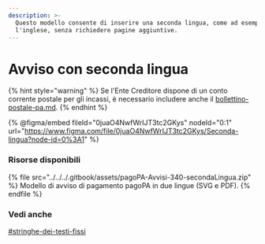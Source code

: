 ```yaml
---
description: >-
  Questo modello consente di inserire una seconda lingua, come ad esempio
  l'inglese, senza richiedere pagine aggiuntive.
---
```


# Avviso con seconda lingua

{% hint style="warning" %}
Se l'Ente Creditore dispone di un conto corrente postale per gli incassi, è necessario includere anche il [bollettino-postale-pa.md](../../../allegato-2/specifiche-tecniche/dati-per-il-pagamento/bollettino-postale-pa.md "mention").
{% endhint %}

{% @figma/embed fileId="0juaO4NwfWrIJT3tc2GKys" nodeId="0:1" url="https://www.figma.com/file/0juaO4NwfWrIJT3tc2GKys/Seconda-lingua?node-id=0%3A1" %}

### Risorse disponibili

{% file src="../../../.gitbook/assets/pagoPA-Avvisi-340-secondaLingua.zip" %}
Modello di avviso di pagamento pagoPA in due lingue (SVG e PDF).
{% endfile %}

### Vedi anche

[#stringhe-dei-testi-fissi](./#stringhe-dei-testi-fissi "mention")
